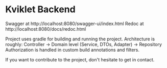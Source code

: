 # Kviklet Backend

Swagger at http://localhost:8080/swagger-ui/index.html
Redoc at http://localhost:8080/docs/redoc.html

Project uses gradle for building and running the project.
Architecture is roughly: Controller -> Domain level (Service, DTOs, Adapter) -> Repository
Authorization is handled in custom build annotations and filters.

If you want to contribute to the project, don't hesitate to get in contact.